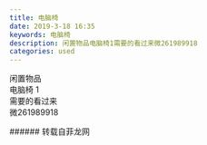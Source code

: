 ```yaml
---
title: 电脑椅
date: 2019-3-18 16:35
keywords: 电脑椅
description: 闲置物品电脑椅1需要的看过来微261989918
categories: used
---
```

<td class="t_f" id="postmessage_3250250">

闲置物品<br/>
电脑椅 1<br/>
需要的看过来<br/>
微261989918<br/>
<img alt="" border="0" class="zoom" data-cf-modified-4c5ddb90dd400dd58261c3ad-="" file="http://www.flw.ph/data/appbyme/upload/image/201903/18/zO0D2G1y3mct.jpg" id="aimg_Q4020" lazyloadthumb="1" onclick="" onmouseover="" src="http://www.flw.ph/data/appbyme/upload/image/201903/18/zO0D2G1y3mct.jpg"/><br/>
</td>
###### 转载自菲龙网